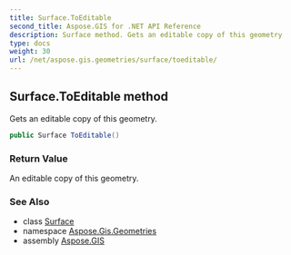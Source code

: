 ```yaml
---
title: Surface.ToEditable
second_title: Aspose.GIS for .NET API Reference
description: Surface method. Gets an editable copy of this geometry
type: docs
weight: 30
url: /net/aspose.gis.geometries/surface/toeditable/
---
```

## Surface.ToEditable method

Gets an editable copy of this geometry.

```csharp
public Surface ToEditable()
```

### Return Value

An editable copy of this geometry.

### See Also

* class [Surface](../)
* namespace [Aspose.Gis.Geometries](../../surface/)
* assembly [Aspose.GIS](../../../)


